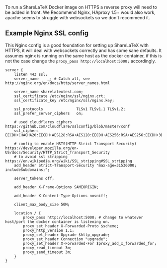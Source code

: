To run a ShareLaTeX Docker image on HTTPS a reverse proxy will need to be added in front. We Recommend Nginx, HAproxy 1.5+ would also work, apache seems to struggle with websockets so we don't recommend it.


## Example Nginx SSL config

This Nginx config is a good foundation for setting up ShareLaTeX with HTTPS, it will deal with websockets correctly and has some sane defaults. It assumes nginx is running on the same host as the docker container, if this is not the case change the `proxy_pass http://localhost:5000;` accordingly.


	server {
		listen 443 ssl;
		server_name    _; # Catch all, see http://nginx.org/en/docs/http/server_names.html

		server_name sharelatextest.com;
		ssl_certificate /etc/nginx/ssl/nginx.crt;
		ssl_certificate_key /etc/nginx/ssl/nginx.key;

		ssl_protocols               TLSv1 TLSv1.1 TLSv1.2;
		ssl_prefer_server_ciphers   on;

		# used cloudflares ciphers https://github.com/cloudflare/sslconfig/blob/master/conf
		ssl_ciphers                 EECDH+CHACHA20:EECDH+AES128:RSA+AES128:EECDH+AES256:RSA+AES256:EECDH+3DES:RSA+3DES:!MD5;

		# config to enable HSTS(HTTP Strict Transport Security) https://developer.mozilla.org/en-US/docs/Security/HTTP_Strict_Transport_Security
		# to avoid ssl stripping https://en.wikipedia.org/wiki/SSL_stripping#SSL_stripping	
		add_header Strict-Transport-Security "max-age=31536000; includeSubdomains;";

		server_tokens off;

		add_header X-Frame-Options SAMEORIGIN;

		add_header X-Content-Type-Options nosniff;

		client_max_body_size 50M;

		location / {
			proxy_pass http://localhost:5000; # change to whatever host/port the docker container is listening on.
			proxy_set_header X-Forwarded-Proto $scheme;
			proxy_http_version 1.1;
			proxy_set_header Upgrade $http_upgrade;
			proxy_set_header Connection "upgrade";
			proxy_set_header X-Forwarded-For $proxy_add_x_forwarded_for;
			proxy_read_timeout 3m;
			proxy_send_timeout 3m;
		}
	}